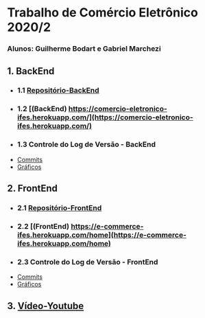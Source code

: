 # Trabalho de Comércio Eletrônico 2020/2
### Alunos: Guilherme Bodart e Gabriel Marchezi

## 1. BackEnd

* ### 1.1 [Repositório-BackEnd](https://github.com/gmarchezi/ComercioEletronicoBack)

* ### 1.2 [(BackEnd) https://comercio-eletronico-ifes.herokuapp.com/](https://comercio-eletronico-ifes.herokuapp.com/)
 
* ### 1.3 Controle do Log de Versão - BackEnd

- [Commits](https://github.com/gmarchezi/ComercioEletronicoBack/commits/main)
- [Gráficos](https://github.com/gmarchezi/ComercioEletronicoBack/graphs/contributors)


## 2. FrontEnd

* ### 2.1 [Repositório-FrontEnd](https://github.com/Guilherme-Bodart/ComercioEletronicoFront)

* ### 2.2 [(FrontEnd) https://e-commerce-ifes.herokuapp.com/home](https://e-commerce-ifes.herokuapp.com/home)

* ### 2.3 Controle do Log de Versão - FrontEnd

- [Commits](https://github.com/Guilherme-Bodart/ComercioEletronicoFront/commits/main)
- [Gráficos](https://github.com/Guilherme-Bodart/ComercioEletronicoFront/graphs/contributors)


## 3. [Vídeo-Youtube]()
